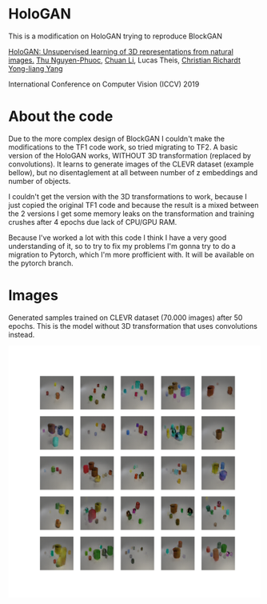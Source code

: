 # HoloGAN

This is a modification on HoloGAN trying to reproduce BlockGAN

[HoloGAN: Unsupervised learning of 3D representations from natural images.]( https://www.monkeyoverflow.com/hologan-unsupervised-learning-of-3d-representations-from-natural-images/ ) [Thu Nguyen-Phuoc](https://monkeyoverflow.com/about/),  [Chuan Li](https://lambdalabs.com/blog/author/chuan/), Lucas Theis, [Christian Richardt]( https://richardt.name/ ) [Yong-liang Yang](http://yongliangyang.net/) 

International Conference on Computer Vision (ICCV) 2019 


# About the code

Due to the more complex design of BlockGAN I couldn't make the modifications to the TF1 code work, so tried migrating to TF2. A basic version of the HoloGAN works, WITHOUT 3D transformation (replaced by convolutions). It learns to generate images of the CLEVR dataset (example bellow), but no disentaglement at all between number of z embeddings and number of objects.

I couldn't get the version with the 3D transformations to work, because I just copied the original TF1 code and because the result is a mixed between the 2 versions I get some memory leaks on the transformation and training crushes after 4 epochs due lack of CPU/GPU RAM.

Because I've worked a lot with this code I think I have a very good understanding of it, so to try to fix my problems I'm gonna try to do a migration to Pytorch, which I'm more profficient with. It will be available on the pytorch branch.

# Images

Generated samples trained on CLEVR dataset (70.000 images) after 50 epochs. This is the model without 3D transformation that uses convolutions instead.

![](./images/clevr.svg)
